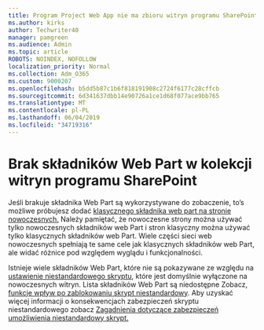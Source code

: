 ```yaml
---
title: Program Project Web App nie ma zbioru witryn programu SharePoint
ms.author: kirks
author: Techwriter40
manager: pamgreen
ms.audience: Admin
ms.topic: article
ROBOTS: NOINDEX, NOFOLLOW
localization_priority: Normal
ms.collection: Adm_O365
ms.custom: 9000207
ms.openlocfilehash: b5dd5b87c1b6f818191908c2724f6177c28cffcb
ms.sourcegitcommit: 6d341637dbb14e90726a1ce1d68f077ace9bb765
ms.translationtype: MT
ms.contentlocale: pl-PL
ms.lasthandoff: 06/04/2019
ms.locfileid: "34719316"
---
```

# <a name="missing-web-part-in-sharepoint-site-collection"></a>Brak składników Web Part w kolekcji witryn programu SharePoint

<p>Jeśli brakuje składnika Web Part są wykorzystywane do zobaczenie, to&rsquo;s możliwe próbujesz dodać <a href="https://support.office.com/en-us/article/classic-and-modern-web-part-experiences-3fdae6c3-8fc1-49ab-8708-8c104b882e64">klasycznego składnika web part na stronie nowoczesnych.</a> Należy pamiętać, że nowoczesne strony można używać tylko nowoczesnych składników web Part i stron klasyczny można używać tylko klasycznych składników web Part. Wiele części sieci web nowoczesnych spełniają te same cele jak klasycznych składników web Part, ale widać różnice pod względem wyglądu i funkcjonalności.</p> <p>Istnieje wiele składników Web Part, które nie są pokazywane ze względu na <a href="https://docs.microsoft.com/en-us/sharepoint/allow-or-prevent-custom-script">ustawienie niestandardowego skryptu</a>, które jest domyślnie wyłączone na nowoczesnych witryn. Lista składników Web Part są niedostępne Zobacz, <a href="https://docs.microsoft.com/en-us/sharepoint/allow-or-prevent-custom-script#features-affected-when-custom-script-is-blocked">funkcje wpływ po zablokowaniu skrypt niestandardowy</a>. Aby uzyskać więcej informacji o konsekwencjach zabezpieczeń skryptu niestandardowego zobacz <a href="https://docs.microsoft.com/en-us/sharepoint/security-considerations-of-allowing-custom-script">Zagadnienia dotyczące zabezpieczeń umożliwienia niestandardowy skrypt.</a></p>
